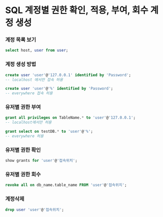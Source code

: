 # SQL 계정별 권한 확인, 적용, 부여, 회수 계정 생성

### 계정 목록 보기
```sql
select host, user from user;
```
### 계정 생성 방법
```sql
create user 'user'@'127.0.0.1' identified by 'Password';
-- localhost 에서만 접속 허용

create user 'user'@'%' identified by 'Password';
-- everywhere 접속 허용
```
### 유저별 권한 부여
```sql
grant all privileges on TableName.* to 'user'@'127.0.0.1';
-- localhost에서만 허용

grant select on testDB.* to 'user'@'%';
-- everywhere 허용
```
### 유저별 권한 확인
```sql
show grants for 'user'@'접속위치';
```
### 유저별 권한 회수
```sql
revoke all on db_name.table_name FROM 'user'@'접속위치';
```
### 계정삭제
```sql
drop user 'user'@'접속위치';
```
